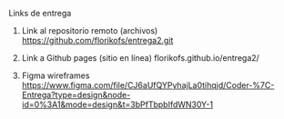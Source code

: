 Links de entrega

1. Link al repositorio remoto (archivos)
https://github.com/florikofs/entrega2.git

2. Link a Github pages (sitio en línea)
florikofs.github.io/entrega2/

3. Figma wireframes
https://www.figma.com/file/CJ6aUfQYPyhajLa0tihqjd/Coder-%7C-Entrega?type=design&node-id=0%3A1&mode=design&t=3bPfTbpbIfdWN30Y-1